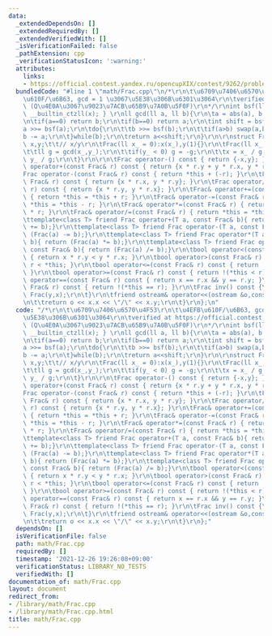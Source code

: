 ```yaml
---
data:
  _extendedDependsOn: []
  _extendedRequiredBy: []
  _extendedVerifiedWith: []
  _isVerificationFailed: false
  _pathExtension: cpp
  _verificationStatusIcon: ':warning:'
  attributes:
    links:
    - https://official.contest.yandex.ru/opencupXIX/contest/9262/problems/K
  bundledCode: "#line 1 \"math/Frac.cpp\"\n/*\r\n\t\u6709\u7406\u6570\u4F53\r\n\t\u4EFB\
    \u610F/\u6B63, gcd = 1 \u3067\u5E38\u306B\u6301\u3064\r\n\tverified at https://official.contest.yandex.ru/opencupXIX/contest/9262/problems/K\
    \ (Q\u4E0A\u3067\u9023\u7ACB\u65B9\u7A0B\u5F0F)\r\n*/\r\nint bsf(ll x) { return\
    \ __builtin_ctzll(x); } \r\nll gcd(ll a, ll b){\r\n\ta = abs(a), b = abs(b);\r\
    \n\tif(a==0) return b;\r\n\tif(b==0) return a;\r\n\tint shift = bsf(a|b);\r\n\t\
    a >>= bsf(a);\r\n\tdo{\r\n\t\tb >>= bsf(b);\r\n\t\tif(a>b) swap(a,b);\r\n\t\t\
    b -= a;\r\n\t}while(b);\r\n\treturn a<<shift;\r\n}\r\n\r\nstruct Frac{\r\n\tll\
    \ x,y;\t\t// x/y\r\n\tFrac(ll x_ = 0):x(x_),y(1){}\r\n\tFrac(ll x_,ll y_){\r\n\
    \t\tll g = gcd(x_,y_);\r\n\t\tif(y_ < 0) g = -g;\r\n\t\tx = x_ / g;\r\n\t\ty =\
    \ y_ / g;\r\n\t}\r\n\r\n\tFrac operator-() const { return {-x,y}; }\r\n\tFrac\
    \ operator+(const Frac& r) const { return {x * r.y + y * r.x, y * r.y}; }\r\n\t\
    Frac operator-(const Frac& r) const { return *this + (-r); }\r\n\tFrac operator*(const\
    \ Frac& r) const { return {x * r.x, y * r.y}; }\r\n\tFrac operator/(const Frac&\
    \ r) const { return {x * r.y, y * r.x}; }\r\n\tFrac& operator+=(const Frac& r)\
    \ { return *this = *this + r; }\r\n\tFrac& operator-=(const Frac& r) { return\
    \ *this = *this - r; }\r\n\tFrac& operator*=(const Frac& r) { return *this = *this\
    \ * r; }\r\n\tFrac& operator/=(const Frac& r) { return *this = *this / r; }\r\n\
    \ttemplate<class T> friend Frac operator+(T a, const Frac& b){ return (Frac(a)\
    \ += b);}\r\n\ttemplate<class T> friend Frac operator-(T a, const Frac& b){ return\
    \ (Frac(a) -= b);}\r\n\ttemplate<class T> friend Frac operator*(T a, const Frac&\
    \ b){ return (Frac(a) *= b);}\r\n\ttemplate<class T> friend Frac operator/(T a,\
    \ const Frac& b){ return (Frac(a) /= b);}\r\n\tbool operator<(const Frac& r) const\
    \ { return x * r.y < y * r.x; }\r\n\tbool operator>(const Frac& r) const { return\
    \ r < *this; }\r\n\tbool operator<=(const Frac& r) const { return !(r < *this);\
    \ }\r\n\tbool operator>=(const Frac& r) const { return !(*this < r); }\r\n\tbool\
    \ operator==(const Frac& r) const { return x == r.x && y == r.y; }\r\n\tbool operator!=(const\
    \ Frac& r) const { return !(*this == r); }\r\n\tFrac inv() const {\r\n\t\treturn\
    \ Frac(y,x);\r\n\t}\r\n\tfriend ostream& operator<<(ostream &o,const Frac& x){\r\
    \n\t\treturn o << x.x << \"/\" << x.y;\r\n\t}\r\n};\n"
  code: "/*\r\n\t\u6709\u7406\u6570\u4F53\r\n\t\u4EFB\u610F/\u6B63, gcd = 1 \u3067\
    \u5E38\u306B\u6301\u3064\r\n\tverified at https://official.contest.yandex.ru/opencupXIX/contest/9262/problems/K\
    \ (Q\u4E0A\u3067\u9023\u7ACB\u65B9\u7A0B\u5F0F)\r\n*/\r\nint bsf(ll x) { return\
    \ __builtin_ctzll(x); } \r\nll gcd(ll a, ll b){\r\n\ta = abs(a), b = abs(b);\r\
    \n\tif(a==0) return b;\r\n\tif(b==0) return a;\r\n\tint shift = bsf(a|b);\r\n\t\
    a >>= bsf(a);\r\n\tdo{\r\n\t\tb >>= bsf(b);\r\n\t\tif(a>b) swap(a,b);\r\n\t\t\
    b -= a;\r\n\t}while(b);\r\n\treturn a<<shift;\r\n}\r\n\r\nstruct Frac{\r\n\tll\
    \ x,y;\t\t// x/y\r\n\tFrac(ll x_ = 0):x(x_),y(1){}\r\n\tFrac(ll x_,ll y_){\r\n\
    \t\tll g = gcd(x_,y_);\r\n\t\tif(y_ < 0) g = -g;\r\n\t\tx = x_ / g;\r\n\t\ty =\
    \ y_ / g;\r\n\t}\r\n\r\n\tFrac operator-() const { return {-x,y}; }\r\n\tFrac\
    \ operator+(const Frac& r) const { return {x * r.y + y * r.x, y * r.y}; }\r\n\t\
    Frac operator-(const Frac& r) const { return *this + (-r); }\r\n\tFrac operator*(const\
    \ Frac& r) const { return {x * r.x, y * r.y}; }\r\n\tFrac operator/(const Frac&\
    \ r) const { return {x * r.y, y * r.x}; }\r\n\tFrac& operator+=(const Frac& r)\
    \ { return *this = *this + r; }\r\n\tFrac& operator-=(const Frac& r) { return\
    \ *this = *this - r; }\r\n\tFrac& operator*=(const Frac& r) { return *this = *this\
    \ * r; }\r\n\tFrac& operator/=(const Frac& r) { return *this = *this / r; }\r\n\
    \ttemplate<class T> friend Frac operator+(T a, const Frac& b){ return (Frac(a)\
    \ += b);}\r\n\ttemplate<class T> friend Frac operator-(T a, const Frac& b){ return\
    \ (Frac(a) -= b);}\r\n\ttemplate<class T> friend Frac operator*(T a, const Frac&\
    \ b){ return (Frac(a) *= b);}\r\n\ttemplate<class T> friend Frac operator/(T a,\
    \ const Frac& b){ return (Frac(a) /= b);}\r\n\tbool operator<(const Frac& r) const\
    \ { return x * r.y < y * r.x; }\r\n\tbool operator>(const Frac& r) const { return\
    \ r < *this; }\r\n\tbool operator<=(const Frac& r) const { return !(r < *this);\
    \ }\r\n\tbool operator>=(const Frac& r) const { return !(*this < r); }\r\n\tbool\
    \ operator==(const Frac& r) const { return x == r.x && y == r.y; }\r\n\tbool operator!=(const\
    \ Frac& r) const { return !(*this == r); }\r\n\tFrac inv() const {\r\n\t\treturn\
    \ Frac(y,x);\r\n\t}\r\n\tfriend ostream& operator<<(ostream &o,const Frac& x){\r\
    \n\t\treturn o << x.x << \"/\" << x.y;\r\n\t}\r\n};"
  dependsOn: []
  isVerificationFile: false
  path: math/Frac.cpp
  requiredBy: []
  timestamp: '2021-12-26 19:26:08+09:00'
  verificationStatus: LIBRARY_NO_TESTS
  verifiedWith: []
documentation_of: math/Frac.cpp
layout: document
redirect_from:
- /library/math/Frac.cpp
- /library/math/Frac.cpp.html
title: math/Frac.cpp
---
```


